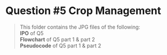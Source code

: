 # Question #5 Crop Management

> This folder contains the JPG files of the following:
> <br>**IPO** of Q5
> <br>**Flowchart** of Q5 part 1 & part 2
> <br>**Pseudocode** of Q5 part 1 & part 2
